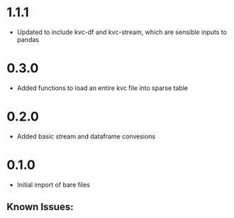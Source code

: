 # 1.1.1

- Updated to include kvc-df and kvc-stream, which are sensible inputs to pandas

# 0.3.0
- Added functions to load an entire kvc file into sparse table

# 0.2.0 

- Added basic stream and dataframe convesions

# 0.1.0

- Initial import of bare files

## Known Issues:

